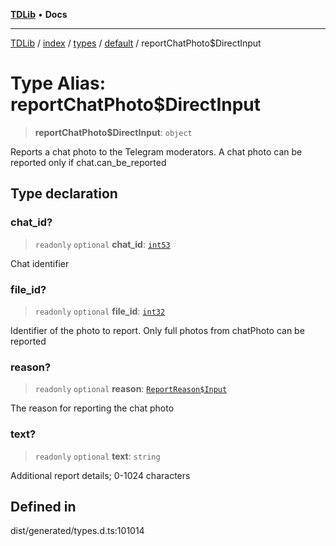 [**TDLib**](../../../../../../README.md) • **Docs**

***

[TDLib](../../../../../../modules.md) / [index](../../../../../README.md) / [types](../../../README.md) / [default](../README.md) / reportChatPhoto$DirectInput

# Type Alias: reportChatPhoto$DirectInput

> **reportChatPhoto$DirectInput**: `object`

Reports a chat photo to the Telegram moderators. A chat photo can be reported only if chat.can_be_reported

## Type declaration

### chat\_id?

> `readonly` `optional` **chat\_id**: [`int53`](int53.md)

Chat identifier

### file\_id?

> `readonly` `optional` **file\_id**: [`int32`](int32.md)

Identifier of the photo to report. Only full photos from chatPhoto can be reported

### reason?

> `readonly` `optional` **reason**: [`ReportReason$Input`](ReportReason$Input.md)

The reason for reporting the chat photo

### text?

> `readonly` `optional` **text**: `string`

Additional report details; 0-1024 characters

## Defined in

dist/generated/types.d.ts:101014
